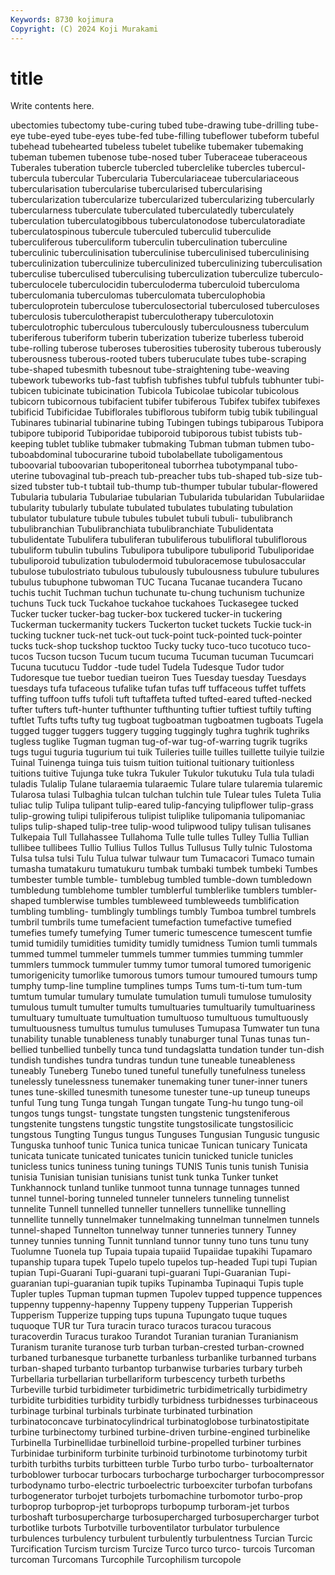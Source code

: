 ```yaml
---
Keywords: 8730 kojimura
Copyright: (C) 2024 Koji Murakami
---
```


# title

Write contents here.



ubectomies tubectomy tube-curing
tubed tube-drawing tube-drilling tube-eye tube-eyed tube-eyes tube-fed tube-filling tubeflower tubeform
tubeful tubehead tubehearted tubeless tubelet tubelike tubemaker tubemaking tubeman tubemen
tubenose tube-nosed tuber Tuberaceae tuberaceous Tuberales tuberation tubercle tubercled tuberclelike
tubercles tubercul- tubercula tubercular Tubercularia Tuberculariaceae tuberculariaceous tubercularisation tubercularise tubercularised
tubercularising tubercularization tubercularize tubercularized tubercularizing tubercularly tubercularness tuberculate tuberculated tuberculatedly
tuberculately tuberculation tuberculatogibbous tuberculatonodose tuberculatoradiate tuberculatospinous tubercule tuberculed tuberculid tuberculide
tuberculiferous tuberculiform tuberculin tuberculination tuberculine tuberculinic tuberculinisation tuberculinise tuberculinised tuberculinising
tuberculinization tuberculinize tuberculinized tuberculinizing tuberculisation tuberculise tuberculised tuberculising tuberculization tuberculize
tuberculo- tuberculocele tuberculocidin tuberculoderma tuberculoid tuberculoma tuberculomania tuberculomas tuberculomata tuberculophobia
tuberculoprotein tuberculose tuberculosectorial tuberculosed tuberculoses tuberculosis tuberculotherapist tuberculotherapy tuberculotoxin tuberculotrophic
tuberculous tuberculously tuberculousness tuberculum tuberiferous tuberiform tuberin tuberization tuberize tuberless
tuberoid tube-rolling tuberose tuberoses tuberosities tuberosity tuberous tuberously tuberousness tuberous-rooted
tubers tuberuculate tubes tube-scraping tube-shaped tubesmith tubesnout tube-straightening tube-weaving tubework
tubeworks tub-fast tubfish tubfishes tubful tubfuls tubhunter tubi- tubicen tubicinate
tubicination Tubicola Tubicolae tubicolar tubicolous tubicorn tubicornous tubifacient tubifer tubiferous
Tubifex tubifex tubifexes tubificid Tubificidae Tubiflorales tubiflorous tubiform tubig tubik
tubilingual Tubinares tubinarial tubinarine tubing Tubingen tubings tubiparous Tubipora tubipore
tubiporid Tubiporidae tubiporoid tubiporous tubist tubists tub-keeping tublet tublike tubmaker
tubmaking Tubman tubman tubmen tubo- tuboabdominal tubocurarine tuboid tubolabellate tuboligamentous
tuboovarial tuboovarian tuboperitoneal tuborrhea tubotympanal tubo-uterine tubovaginal tub-preach tub-preacher tubs
tub-shaped tub-size tub-sized tubster tub-t tubtail tub-thump tub-thumper tubular tubular-flowered
Tubularia tubularia Tubulariae tubularian Tubularida tubularidan Tubulariidae tubularity tubularly tubulate
tubulated tubulates tubulating tubulation tubulator tubulature tubule tubules tubulet tubuli
tubuli- tubulibranch tubulibranchian Tubulibranchiata tubulibranchiate Tubulidentata tubulidentate Tubulifera tubuliferan tubuliferous
tubulifloral tubuliflorous tubuliform tubulin tubulins Tubulipora tubulipore tubuliporid Tubuliporidae tubuliporoid
tubulization tubulodermoid tubuloracemose tubulosaccular tubulose tubulostriato tubulous tubulously tubulousness tubulure
tubulures tubulus tubuphone tubwoman TUC Tucana Tucanae tucandera Tucano tuchis
tuchit Tuchman tuchun tuchunate tu-chung tuchunism tuchunize tuchuns Tuck tuck
Tuckahoe tuckahoe tuckahoes Tuckasegee tucked Tucker tucker tucker-bag tucker-box tuckered
tucker-in tuckering Tuckerman tuckermanity tuckers Tuckerton tucket tuckets Tuckie tuck-in
tucking tuckner tuck-net tuck-out tuck-point tuck-pointed tuck-pointer tucks tuck-shop tuckshop
tucktoo Tucky tucky tuco-tuco tucotuco tuco-tucos Tucson tucson Tucum tucum
tucuma Tucuman tucuman Tucumcari Tucuna tucutucu Tuddor -tude tudel Tudela
Tudesque Tudor tudor Tudoresque tue tuebor tuedian tueiron Tues Tuesday
tuesday Tuesdays tuesdays tufa tufaceous tufalike tufan tufas tuff tuffaceous
tuffet tuffets tuffing tuffoon tuffs tufoli tuft tuftaffeta tufted tufted-eared
tufted-necked tufter tufters tuft-hunter tufthunter tufthunting tuftier tuftiest tuftily tufting
tuftlet Tufts tufts tufty tug tugboat tugboatman tugboatmen tugboats Tugela
tugged tugger tuggers tuggery tugging tuggingly tughra tughrik tughriks tugless
tuglike Tugman tugman tug-of-war tug-of-warring tugrik tugriks tugs tugui tuguria
tugurium tui tuik Tuileries tuille tuilles tuillette tuilyie tuilzie Tuinal
Tuinenga tuinga tuis tuism tuition tuitional tuitionary tuitionless tuitions tuitive
Tujunga tuke tukra Tukuler Tukulor tukutuku Tula tula tuladi tuladis
Tulalip Tulane tularaemia tularaemic Tulare tulare tularemia tularemic Tularosa tulasi
Tulbaghia tulcan tulchan tulchin tule Tulear tules Tuleta Tulia tuliac
tulip Tulipa tulipant tulip-eared tulip-fancying tulipflower tulip-grass tulip-growing tulipi tulipiferous
tulipist tuliplike tulipomania tulipomaniac tulips tulip-shaped tulip-tree tulip-wood tulipwood tulipy
tulisan tulisanes Tulkepaia Tull Tullahassee Tullahoma Tulle tulle tulles Tulley
Tullia Tullian tullibee tullibees Tullio Tullius Tullos Tullus Tullusus Tully
tulnic Tulostoma Tulsa tulsa tulsi Tulu Tulua tulwar tulwaur tum
Tumacacori Tumaco tumain tumasha tumatakuru tumatukuru tumbak tumbaki tumbek tumbeki
Tumbes tumbester tumble tumble- tumblebug tumbled tumble-down tumbledown tumbledung tumblehome
tumbler tumblerful tumblerlike tumblers tumbler-shaped tumblerwise tumbles tumbleweed tumbleweeds tumblification
tumbling tumbling- tumblingly tumblings tumbly Tumboa tumbrel tumbrels tumbril tumbrils
tume tumefacient tumefaction tumefactive tumefied tumefies tumefy tumefying Tumer tumeric
tumescence tumescent tumfie tumid tumidily tumidities tumidity tumidly tumidness Tumion
tumli tummals tummed tummel tummeler tummels tummer tummies tumming tummler
tummlers tummock tummuler tummy tumor tumoral tumored tumorigenic tumorigenicity tumorlike
tumorous tumors tumour tumoured tumours tump tumphy tump-line tumpline tumplines
tumps Tums tum-ti-tum tum-tum tumtum tumular tumulary tumulate tumulation tumuli
tumulose tumulosity tumulous tumult tumulter tumults tumultuaries tumultuarily tumultuariness tumultuary
tumultuate tumultuation tumultuoso tumultuous tumultuously tumultuousness tumultus tumulus tumuluses Tumupasa
Tumwater tun tuna tunability tunable tunableness tunably tunaburger tunal Tunas
tunas tun-bellied tunbellied tunbelly tunca tund tundagslatta tundation tunder tun-dish
tundish tundishes tundra tundras tundun tune tuneable tuneableness tuneably Tuneberg
Tunebo tuned tuneful tunefully tunefulness tuneless tunelessly tunelessness tunemaker tunemaking
tuner tuner-inner tuners tunes tune-skilled tunesmith tunesome tunester tune-up tuneup
tuneups tunful Tung tung Tunga tungah Tungan tungate Tung-hu tungo
tung-oil tungos tungs tungst- tungstate tungsten tungstenic tungsteniferous tungstenite tungstens
tungstic tungstite tungstosilicate tungstosilicic tungstous Tungting Tungus tungus Tunguses Tungusian
Tungusic tungusic Tunguska tunhoof tunic Tunica tunica tunicae Tunican tunicary
Tunicata tunicata tunicate tunicated tunicates tunicin tunicked tunicle tunicles tunicless
tunics tuniness tuning tunings TUNIS Tunis tunis tunish Tunisia tunisia
Tunisian tunisian tunisians tunist tunk tunka Tunker tunket Tunkhannock tunland
tunlike tunmoot tunna tunnage tunnages tunned tunnel tunnel-boring tunneled tunneler
tunnelers tunneling tunnelist tunnelite Tunnell tunnelled tunneller tunnellers tunnellike tunnelling
tunnellite tunnelly tunnelmaker tunnelmaking tunnelman tunnelmen tunnels tunnel-shaped Tunnelton tunnelway
tunner tunneries tunnery Tunney tunney tunnies tunning Tunnit tunnland tunnor
tunny tuno tuns tunu tuny Tuolumne Tuonela tup Tupaia tupaia
tupaiid Tupaiidae tupakihi Tupamaro tupanship tupara tupek Tupelo tupelo tupelos
tup-headed Tupi tupi Tupian tupian Tupi-Guarani Tupi-guarani tupi-guarani Tupi-Guaranian Tupi-guaranian
tupi-guaranian tupik tupiks Tupinamba Tupinaqui Tupis tuple Tupler tuples Tupman
tupman tupmen Tupolev tupped tuppence tuppences tuppenny tuppenny-hapenny Tuppeny tuppeny
Tupperian Tupperish Tupperism Tupperize tupping tups tupuna Tupungato tuque tuques
tuquoque TUR tur Tura turacin turaco turacos turacou turacous turacoverdin
Turacus turakoo Turandot Turanian turanian Turanianism Turanism turanite turanose turb
turban turban-crested turban-crowned turbaned turbanesque turbanette turbanless turbanlike turbanned turbans
turban-shaped turbanto turbantop turbanwise turbaries turbary turbeh Turbellaria turbellarian turbellariform
turbescency turbeth turbeths Turbeville turbid turbidimeter turbidimetric turbidimetrically turbidimetry turbidite
turbidities turbidity turbidly turbidness turbidnesses turbinaceous turbinage turbinal turbinals turbinate
turbinated turbination turbinatoconcave turbinatocylindrical turbinatoglobose turbinatostipitate turbine turbinectomy turbined turbine-driven
turbine-engined turbinelike Turbinella Turbinellidae turbinelloid turbine-propelled turbiner turbines Turbinidae turbiniform
turbinite turbinoid turbinotome turbinotomy turbit turbith turbiths turbits turbitteen turble
Turbo turbo turbo- turboalternator turboblower turbocar turbocars turbocharge turbocharger turbocompressor
turbodynamo turbo-electric turboelectric turboexciter turbofan turbofans turbogenerator turbojet turbojets turbomachine
turbomotor turbo-prop turboprop turboprop-jet turboprops turbopump turboram-jet turbos turboshaft turbosupercharge
turbosupercharged turbosupercharger turbot turbotlike turbots Turbotville turboventilator turbulator turbulence turbulences
turbulency turbulent turbulently turbulentness Turcian Turcic Turcification Turcism turcism Turcize
Turco turco turco- turcois Turcoman turcoman Turcomans Turcophile Turcophilism turcopole
